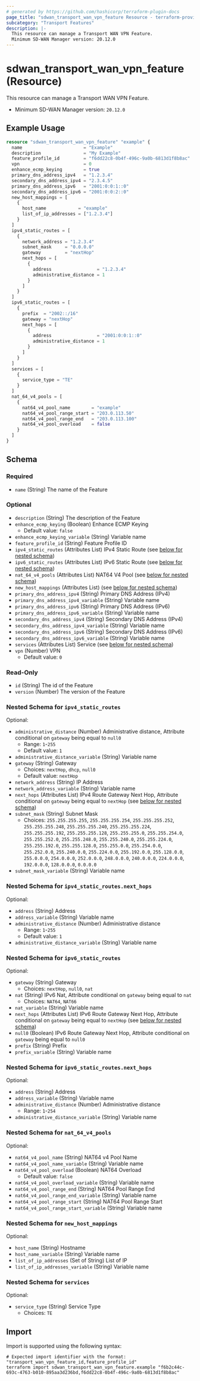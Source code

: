 ```yaml
---
# generated by https://github.com/hashicorp/terraform-plugin-docs
page_title: "sdwan_transport_wan_vpn_feature Resource - terraform-provider-sdwan"
subcategory: "Transport Features"
description: |-
  This resource can manage a Transport WAN VPN Feature.
  Minimum SD-WAN Manager version: 20.12.0
---
```


# sdwan_transport_wan_vpn_feature (Resource)

This resource can manage a Transport WAN VPN Feature.
  - Minimum SD-WAN Manager version: `20.12.0`

## Example Usage

```terraform
resource "sdwan_transport_wan_vpn_feature" "example" {
  name                       = "Example"
  description                = "My Example"
  feature_profile_id         = "f6dd22c8-0b4f-496c-9a0b-6813d1f8b8ac"
  vpn                        = 0
  enhance_ecmp_keying        = true
  primary_dns_address_ipv4   = "1.2.3.4"
  secondary_dns_address_ipv4 = "2.3.4.5"
  primary_dns_address_ipv6   = "2001:0:0:1::0"
  secondary_dns_address_ipv6 = "2001:0:0:2::0"
  new_host_mappings = [
    {
      host_name            = "example"
      list_of_ip_addresses = ["1.2.3.4"]
    }
  ]
  ipv4_static_routes = [
    {
      network_address = "1.2.3.4"
      subnet_mask     = "0.0.0.0"
      gateway         = "nextHop"
      next_hops = [
        {
          address                 = "1.2.3.4"
          administrative_distance = 1
        }
      ]
    }
  ]
  ipv6_static_routes = [
    {
      prefix  = "2002::/16"
      gateway = "nextHop"
      next_hops = [
        {
          address                 = "2001:0:0:1::0"
          administrative_distance = 1
        }
      ]
    }
  ]
  services = [
    {
      service_type = "TE"
    }
  ]
  nat_64_v4_pools = [
    {
      nat64_v4_pool_name        = "example"
      nat64_v4_pool_range_start = "203.0.113.50"
      nat64_v4_pool_range_end   = "203.0.113.100"
      nat64_v4_pool_overload    = false
    }
  ]
}
```

<!-- schema generated by tfplugindocs -->
## Schema

### Required

- `name` (String) The name of the Feature

### Optional

- `description` (String) The description of the Feature
- `enhance_ecmp_keying` (Boolean) Enhance ECMP Keying
  - Default value: `false`
- `enhance_ecmp_keying_variable` (String) Variable name
- `feature_profile_id` (String) Feature Profile ID
- `ipv4_static_routes` (Attributes List) IPv4 Static Route (see [below for nested schema](#nestedatt--ipv4_static_routes))
- `ipv6_static_routes` (Attributes List) IPv6 Static Route (see [below for nested schema](#nestedatt--ipv6_static_routes))
- `nat_64_v4_pools` (Attributes List) NAT64 V4 Pool (see [below for nested schema](#nestedatt--nat_64_v4_pools))
- `new_host_mappings` (Attributes List) (see [below for nested schema](#nestedatt--new_host_mappings))
- `primary_dns_address_ipv4` (String) Primary DNS Address (IPv4)
- `primary_dns_address_ipv4_variable` (String) Variable name
- `primary_dns_address_ipv6` (String) Primary DNS Address (IPv6)
- `primary_dns_address_ipv6_variable` (String) Variable name
- `secondary_dns_address_ipv4` (String) Secondary DNS Address (IPv4)
- `secondary_dns_address_ipv4_variable` (String) Variable name
- `secondary_dns_address_ipv6` (String) Secondary DNS Address (IPv6)
- `secondary_dns_address_ipv6_variable` (String) Variable name
- `services` (Attributes List) Service (see [below for nested schema](#nestedatt--services))
- `vpn` (Number) VPN
  - Default value: `0`

### Read-Only

- `id` (String) The id of the Feature
- `version` (Number) The version of the Feature

<a id="nestedatt--ipv4_static_routes"></a>
### Nested Schema for `ipv4_static_routes`

Optional:

- `administrative_distance` (Number) Administrative distance, Attribute conditional on `gateway` being equal to `null0`
  - Range: `1`-`255`
  - Default value: `1`
- `administrative_distance_variable` (String) Variable name
- `gateway` (String) Gateway
  - Choices: `nextHop`, `dhcp`, `null0`
  - Default value: `nextHop`
- `network_address` (String) IP Address
- `network_address_variable` (String) Variable name
- `next_hops` (Attributes List) IPv4 Route Gateway Next Hop, Attribute conditional on `gateway` being equal to `nextHop` (see [below for nested schema](#nestedatt--ipv4_static_routes--next_hops))
- `subnet_mask` (String) Subnet Mask
  - Choices: `255.255.255.255`, `255.255.255.254`, `255.255.255.252`, `255.255.255.248`, `255.255.255.240`, `255.255.255.224`, `255.255.255.192`, `255.255.255.128`, `255.255.255.0`, `255.255.254.0`, `255.255.252.0`, `255.255.248.0`, `255.255.240.0`, `255.255.224.0`, `255.255.192.0`, `255.255.128.0`, `255.255.0.0`, `255.254.0.0`, `255.252.0.0`, `255.240.0.0`, `255.224.0.0`, `255.192.0.0`, `255.128.0.0`, `255.0.0.0`, `254.0.0.0`, `252.0.0.0`, `248.0.0.0`, `240.0.0.0`, `224.0.0.0`, `192.0.0.0`, `128.0.0.0`, `0.0.0.0`
- `subnet_mask_variable` (String) Variable name

<a id="nestedatt--ipv4_static_routes--next_hops"></a>
### Nested Schema for `ipv4_static_routes.next_hops`

Optional:

- `address` (String) Address
- `address_variable` (String) Variable name
- `administrative_distance` (Number) Administrative distance
  - Range: `1`-`255`
  - Default value: `1`
- `administrative_distance_variable` (String) Variable name



<a id="nestedatt--ipv6_static_routes"></a>
### Nested Schema for `ipv6_static_routes`

Optional:

- `gateway` (String) Gateway
  - Choices: `nextHop`, `null0`, `nat`
- `nat` (String) IPv6 Nat, Attribute conditional on `gateway` being equal to `nat`
  - Choices: `NAT64`, `NAT66`
- `nat_variable` (String) Variable name
- `next_hops` (Attributes List) IPv6 Route Gateway Next Hop, Attribute conditional on `gateway` being equal to `nextHop` (see [below for nested schema](#nestedatt--ipv6_static_routes--next_hops))
- `null0` (Boolean) IPv6 Route Gateway Next Hop, Attribute conditional on `gateway` being equal to `null0`
- `prefix` (String) Prefix
- `prefix_variable` (String) Variable name

<a id="nestedatt--ipv6_static_routes--next_hops"></a>
### Nested Schema for `ipv6_static_routes.next_hops`

Optional:

- `address` (String) Address
- `address_variable` (String) Variable name
- `administrative_distance` (Number) Administrative distance
  - Range: `1`-`254`
- `administrative_distance_variable` (String) Variable name



<a id="nestedatt--nat_64_v4_pools"></a>
### Nested Schema for `nat_64_v4_pools`

Optional:

- `nat64_v4_pool_name` (String) NAT64 v4 Pool Name
- `nat64_v4_pool_name_variable` (String) Variable name
- `nat64_v4_pool_overload` (Boolean) NAT64 Overload
  - Default value: `false`
- `nat64_v4_pool_overload_variable` (String) Variable name
- `nat64_v4_pool_range_end` (String) NAT64 Pool Range End
- `nat64_v4_pool_range_end_variable` (String) Variable name
- `nat64_v4_pool_range_start` (String) NAT64 Pool Range Start
- `nat64_v4_pool_range_start_variable` (String) Variable name


<a id="nestedatt--new_host_mappings"></a>
### Nested Schema for `new_host_mappings`

Optional:

- `host_name` (String) Hostname
- `host_name_variable` (String) Variable name
- `list_of_ip_addresses` (Set of String) List of IP
- `list_of_ip_addresses_variable` (String) Variable name


<a id="nestedatt--services"></a>
### Nested Schema for `services`

Optional:

- `service_type` (String) Service Type
  - Choices: `TE`

## Import

Import is supported using the following syntax:

```shell
# Expected import identifier with the format: "transport_wan_vpn_feature_id,feature_profile_id"
terraform import sdwan_transport_wan_vpn_feature.example "f6b2c44c-693c-4763-b010-895aa3d236bd,f6dd22c8-0b4f-496c-9a0b-6813d1f8b8ac"
```
